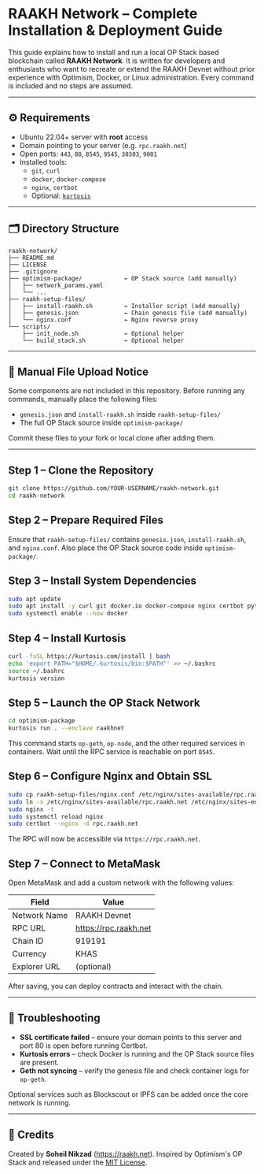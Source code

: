 # RAAKH Network – Complete Installation & Deployment Guide

This guide explains how to install and run a local OP Stack based blockchain called **RAAKH Network**. It is written for developers and enthusiasts who want to recreate or extend the RAAKH Devnet without prior experience with Optimism, Docker, or Linux administration. Every command is included and no steps are assumed.

---

## ⚙️ Requirements

- Ubuntu 22.04+ server with **root** access
- Domain pointing to your server (e.g. `rpc.raakh.net`)
- Open ports: `443`, `80`, `8545`, `9545`, `30303`, `9001`
- Installed tools:
  - `git`, `curl`
  - `docker`, `docker-compose`
  - `nginx`, `certbot`
  - Optional: [`kurtosis`](https://docs.kurtosis.com/)

---

## 🗂 Directory Structure

```
raakh-network/
├── README.md
├── LICENSE
├── .gitignore
├── optimism-package/            ← OP Stack source (add manually)
│   ├── network_params.yaml
│   └── ...
├── raakh-setup-files/
│   ├── install-raakh.sh         ← Installer script (add manually)
│   ├── genesis.json             ← Chain genesis file (add manually)
│   └── nginx.conf               ← Nginx reverse proxy
└── scripts/
    ├── init_node.sh             ← Optional helper
    └── build_stack.sh           ← Optional helper
```

---

## 🚧 Manual File Upload Notice

Some components are not included in this repository. Before running any commands, manually place the following files:

- `genesis.json` and `install-raakh.sh` inside `raakh-setup-files/`
- The full OP Stack source inside `optimism-package/`

Commit these files to your fork or local clone after adding them.

---

## Step 1 – Clone the Repository

```bash
git clone https://github.com/YOUR-USERNAME/raakh-network.git
cd raakh-network
```

## Step 2 – Prepare Required Files

Ensure that `raakh-setup-files/` contains `genesis.json`, `install-raakh.sh`, and `nginx.conf`. Also place the OP Stack source code inside `optimism-package/`.

## Step 3 – Install System Dependencies

```bash
sudo apt update
sudo apt install -y curl git docker.io docker-compose nginx certbot python3-certbot-nginx build-essential
sudo systemctl enable --now docker
```

## Step 4 – Install Kurtosis

```bash
curl -fsSL https://kurtosis.com/install | bash
echo 'export PATH="$HOME/.kurtosis/bin:$PATH"' >> ~/.bashrc
source ~/.bashrc
kurtosis version
```

## Step 5 – Launch the OP Stack Network

```bash
cd optimism-package
kurtosis run . --enclave raakhnet
```

This command starts `op-geth`, `op-node`, and the other required services in containers. Wait until the RPC service is reachable on port `8545`.

## Step 6 – Configure Nginx and Obtain SSL

```bash
sudo cp raakh-setup-files/nginx.conf /etc/nginx/sites-available/rpc.raakh.net
sudo ln -s /etc/nginx/sites-available/rpc.raakh.net /etc/nginx/sites-enabled/
sudo nginx -t
sudo systemctl reload nginx
sudo certbot --nginx -d rpc.raakh.net
```

The RPC will now be accessible via `https://rpc.raakh.net`.

## Step 7 – Connect to MetaMask

Open MetaMask and add a custom network with the following values:

| Field          | Value                 |
|----------------|-----------------------|
| Network Name   | RAAKH Devnet          |
| RPC URL        | https://rpc.raakh.net |
| Chain ID       | 919191                |
| Currency       | KHAS                  |
| Explorer URL   | (optional)            |

After saving, you can deploy contracts and interact with the chain.

---

## 🔧 Troubleshooting

- **SSL certificate failed** – ensure your domain points to this server and port 80 is open before running Certbot.
- **Kurtosis errors** – check Docker is running and the OP Stack source files are present.
- **Geth not syncing** – verify the genesis file and check container logs for `op-geth`.

Optional services such as Blockscout or IPFS can be added once the core network is running.

---

## 🤝 Credits

Created by **Soheil Nikzad** (<https://raakh.net>). Inspired by Optimism's OP Stack and released under the [MIT License](LICENSE).

